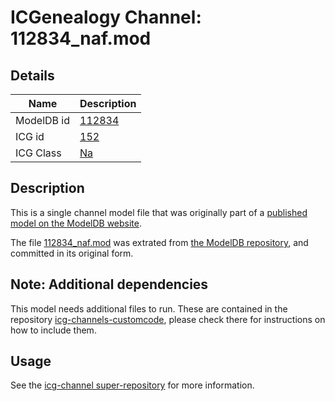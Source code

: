 # ICGenealogy Channel: 112834\_naf.mod

## Details

Name | Description
---- | -----------
ModelDB id | [112834](http://senselab.med.yale.edu/ModelDB/ShowModel.cshtml?model=112834)
ICG id | [152](http://icg.neurotheory.ox.ac.uk/channels/2/152)
ICG Class | [Na](http://icg.neurotheory.ox.ac.uk/channels/2)

## Description

This is a single channel model file that was originally part of a [published model on the ModelDB website](http://senselab.med.yale.edu/mModelDB/ShowModel.cshtml?model=112834).

The file [112834\_naf.mod](112834_naf.mod) was extrated from [the ModelDB repository](http://senselab.med.yale.edu/ModelDB/ShowModel.cshtml?model=112834), and committed in its original form.

## Note: Additional dependencies
This model needs additional files to run. These are contained in the repository [icg-channels-customcode](https://github.com/icgenealogy/icg-channels-customcode), please check there for instructions on how to include them.


## Usage

See the [icg-channel super-repository](https://github.com/icgenealogy/icg-channels) for more information.